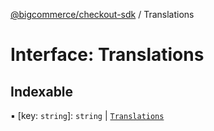 [@bigcommerce/checkout-sdk](../README.md) / Translations

# Interface: Translations

## Indexable

▪ [key: `string`]: `string` \| [`Translations`](Translations.md)
